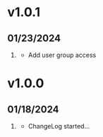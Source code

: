 # v1.0.1
##  01/23/2024

1. [](#feature)
   * Add user group access

# v1.0.0
##  01/18/2024

1. [](#new)
    * ChangeLog started...
